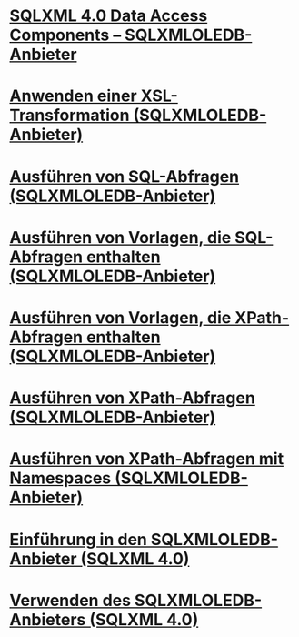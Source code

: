 # [SQLXML 4.0 Data Access Components – SQLXMLOLEDB-Anbieter](sqlxml-4-0-data-access-components-sqlxmloledb-provider.md)

# [Anwenden einer XSL-Transformation (SQLXMLOLEDB-Anbieter)](applying-an-xsl-transformation-sqlxmloledb-provider.md)
# [Ausführen von SQL-Abfragen (SQLXMLOLEDB-Anbieter)](executing-sql-queries-sqlxmloledb-provider.md)
# [Ausführen von Vorlagen, die SQL-Abfragen enthalten (SQLXMLOLEDB-Anbieter)](executing-templates-that-contain-sql-queries-sqlxmloledb-provider.md)
# [Ausführen von Vorlagen, die XPath-Abfragen enthalten (SQLXMLOLEDB-Anbieter)](executing-templates-that-contain-xpath-queries-sqlxmloledb-provider.md)
# [Ausführen von XPath-Abfragen (SQLXMLOLEDB-Anbieter)](executing-xpath-queries-sqlxmloledb-provider.md)
# [Ausführen von XPath-Abfragen mit Namespaces (SQLXMLOLEDB-Anbieter)](executing-xpath-queries-with-namespaces-sqlxmloledb-provider.md)
# [Einführung in den SQLXMLOLEDB-Anbieter (SQLXML 4.0)](introduction-to-the-sqlxmloledb-provider-sqlxml-4-0.md)
# [Verwenden des SQLXMLOLEDB-Anbieters (SQLXML 4.0)](using-the-sqlxmloledb-provider-sqlxml-4-0.md)
